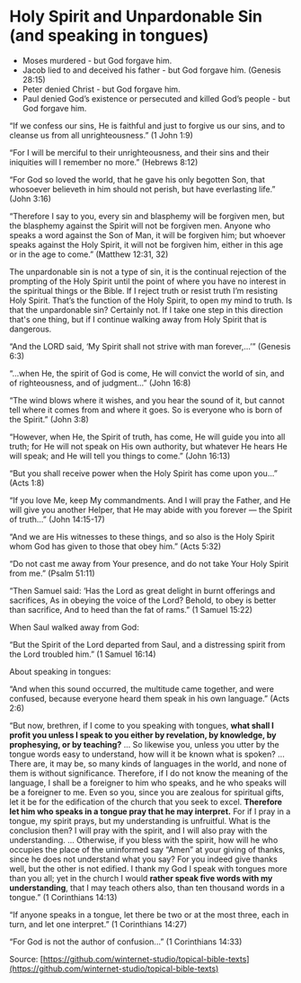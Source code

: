 Holy Spirit and Unpardonable Sin (and speaking in tongues)
==========================================================

- Moses murdered - but God forgave him.
- Jacob lied to and deceived his father - but God forgave him. (Genesis 28:15)
- Peter denied Christ - but God forgave him.
- Paul denied God’s existence or persecuted and killed God’s people - but God forgave him.

“If we confess our sins, He is faithful and just to forgive us our sins, and to cleanse us from all unrighteousness.” (1 John 1:9)

“For I will be merciful to their unrighteousness, and their sins and their iniquities will I remember no more.” (Hebrews 8:12)

“For God so loved the world, that he gave his only begotten Son, that whosoever believeth in him should not perish, but have everlasting life.” (John 3:16)

“Therefore I say to you, every sin and blasphemy will be forgiven men, but the blasphemy against the Spirit will not be forgiven men. Anyone who speaks a word against the Son of Man, it will be forgiven him; but whoever speaks against the Holy Spirit, it will not be forgiven him, either in this age or in the age to come.” (Matthew 12:31, 32)

The unpardonable sin is not a type of sin, it is the continual rejection of the prompting of the Holy Spirit until the point of where you have no interest in the spiritual things or the Bible. If I reject truth or resist truth I’m resisting Holy Spirit. That’s the function of the Holy Spirit, to open my mind to truth. Is that the unpardonable sin? Certainly not. If I take one step in this direction that's one thing, but if I continue walking away from Holy Spirit that is dangerous.

“And the LORD said, ‘My Spirit shall not strive with man forever,...’” (Genesis 6:3)

“...when He, the spirit of God is come, He will convict the world of sin, and of righteousness, and of judgment...” (John 16:8)

“The wind blows where it wishes, and you hear the sound of it, but cannot tell where it comes from and where it goes. So is everyone who is born of the Spirit.” (John 3:8)

“However, when He, the Spirit of truth, has come, He will guide you into all truth; for He will not speak on His own authority, but whatever He hears He will speak; and He will tell you things to come.” (John 16:13)

“But you shall receive power when the Holy Spirit has come upon you...” (Acts 1:8)

“If you love Me, keep My commandments. And I will pray the Father, and He will give you another Helper, that He may abide with you forever — the Spirit of truth...” (John 14:15-17)

“And we are His witnesses to these things, and so also is the Holy Spirit whom God has given to those that obey him.” (Acts 5:32)

“Do not cast me away from Your presence, and do not take Your Holy Spirit from me.” (Psalm 51:11)

“Then Samuel said: ‘Has the Lord as great delight in burnt offerings and sacrifices, As in obeying the voice of the Lord? Behold, to obey is better than sacrifice, And to heed than the fat of rams.” (1 Samuel 15:22)

When Saul walked away from God:

“But the Spirit of the Lord departed from Saul, and a distressing spirit from the Lord troubled him.” (1 Samuel 16:14)

About speaking in tongues:

“And when this sound occurred, the multitude came together, and were confused, because everyone heard them speak in his own language.” (Acts 2:6)

“But now, brethren, if I come to you speaking with tongues, **what shall I profit you unless I speak to you either by revelation, by knowledge, by prophesying, or by teaching?** ... So likewise you, unless you utter by the tongue words easy to understand, how will it be known what is spoken? ... There are, it may be, so many kinds of languages in the world, and none of them is without significance. Therefore, if I do not know the meaning of the language, I shall be a foreigner to him who speaks, and he who speaks will be a foreigner to me. Even so you, since you are zealous for spiritual gifts, let it be for the edification of the church that you seek to excel. **Therefore let him who speaks in a tongue pray that he may interpret.** For if I pray in a tongue, my spirit prays, but my understanding is unfruitful. What is the conclusion then? I will pray with the spirit, and I will also pray with the understanding. ... Otherwise, if you bless with the spirit, how will he who occupies the place of the uninformed say “Amen” at your giving of thanks, since he does not understand what you say? For you indeed give thanks well, but the other is not edified. I thank my God I speak with tongues more than you all; yet in the church I would **rather speak five words with my understanding**, that I may teach others also, than ten thousand words in a tongue.” (1 Corinthians 14:13)

“If anyone speaks in a tongue, let there be two or at the most three, each in turn, and let one interpret.” (1 Corinthians 14:27)

“For God is not the author of confusion...” (1 Corinthians 14:33)


<!--
References:
25-Y The Holy Spirit and the Unpardonable Sin.pdf
-->

Source: [https://github.com/winternet-studio/topical-bible-texts](https://github.com/winternet-studio/topical-bible-texts)
